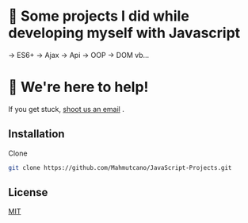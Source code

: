 # 📝 Some projects I did while developing myself with Javascript

-> ES6+
-> Ajax
-> Api
-> OOP
-> DOM vb...

# 💬 We're here to help!

If you get stuck, [shoot us an email](mailto:ozgancan9@gmail.com) .

## Installation

Clone

```bash
git clone https://github.com/Mahmutcano/JavaScript-Projects.git
```

## License

[MIT](https://choosealicense.com/licenses/mit/)
